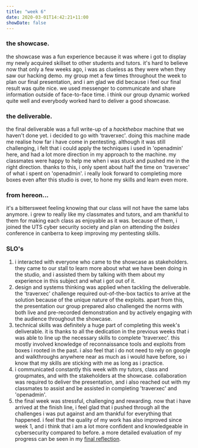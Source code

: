 ```yaml
---
title: "week 6"
date: 2020-03-01T14:42:21+11:00
showDate: false
---
```


### the showcase.

the showcase was a fun experience because it was where i got to display my newly acquired skillset to other students and tutors. it's hard to believe now that only a few weeks ago, i was as clueless as they were when they saw our hacking demo. my group met a few times throughout the week to plan our final presentation, and i am glad we did because i feel our final result was quite nice. we used messenger to communicate and share information outside of face-to-face time. i think our group dynamic worked quite well and everybody worked hard to deliver a good showcase. 

### the deliverable. 

the final deliverable was a full write-up of a *hackthebox* machine that we haven't done yet. i decided to go with 'traverxec'. doing this machine made me realise how far i have come in pentesting. although it was still challenging, i felt that i could apply the techniques i used in 'openadmin' here, and had a lot more direction in my approach to the machine. my classmates were happy to help me when i was stuck and pushed me in the right direction. thanks to this, i only spent about half the time on 'traverxec' of what i spent on 'openadmin'. i really look forward to completing more boxes even after this studio is over, to hone my skills and learn even more. 

### from hereon...
it's a bittersweet feeling knowing that our class will not have the same labs anymore. i grew to really like my classmates and tutors, and am thankful to them for making each class as enjoyable as it was. because of them, i joined the UTS cyber security society and plan on attending the *bsides* conference in canberra to keep improving my pentesting skills. 

### SLO's
1. i interacted with everyone who came to the showcase as stakeholders. they came to our stall to learn more about what we have been doing in the studio, and i assisted them by talking with them about my experience in this subject and what i got out of it.
2. design and systems thinking was applied when tackling the deliverable. the 'traverxec' challenge required out-of-the-box tactics to arrive at the solution because of the unique nature of the exploits. apart from this, the presentation our group prepared also challenged the norms with both live and pre-recorded demonstration and by actively engaging with the audience throughout the showcase. 
3. technical skills was definitely a huge part of completing this week's deliverable. it is thanks to all the dedication in the previous weeks that i was able to line up the necessary skills to complete 'traverxec'. this mostly involved knowledge of reconnaissance tools and exploits from boxes i rooted in the past. i also feel that i do not need to rely on google and walkthroughs anywhere near as much as i would have before, so i know that my skills are sticking with me as long as i practice.
4. i communicated constantly this week with my tutors, class and groupmates, and with the stakeholders at the showcase. collaboration was required to deliver the presentation, and i also reached out with my classmates to assist and be assisted in completing 'traverxec' and 'openadmin'.
5. the final week was stressful, challenging and rewarding. now that i have arrived at the finish line, i feel glad that i pushed through all the challenges i was put against and am thankful for everything that happened. i feel that the quality of my work has also improved since week 1, and i think that i am a lot more confident and knowledgeable in cybersecurity compared to before. a more detailed evaluation of my progress can be seen in my [final reflection](https://thisisyukari.me/blog/final-portfolio/).